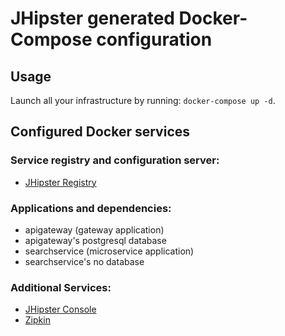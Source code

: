 # JHipster generated Docker-Compose configuration

## Usage

Launch all your infrastructure by running: `docker-compose up -d`.

## Configured Docker services

### Service registry and configuration server:
- [JHipster Registry](http://localhost:8761)

### Applications and dependencies:
- apigateway (gateway application)
- apigateway's postgresql database
- searchservice (microservice application)
- searchservice's no database

### Additional Services:

- [JHipster Console](http://localhost:5601)
- [Zipkin](http://localhost:9411)
